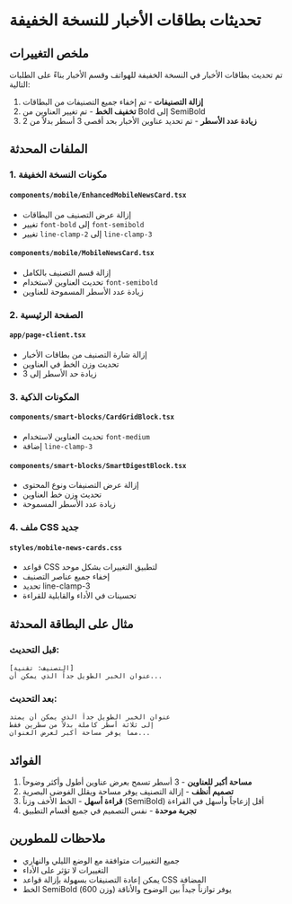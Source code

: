 # تحديثات بطاقات الأخبار للنسخة الخفيفة

## ملخص التغييرات

تم تحديث بطاقات الأخبار في النسخة الخفيفة للهواتف وقسم الأخبار بناءً على الطلبات التالية:

1. **إزالة التصنيفات** - تم إخفاء جميع التصنيفات من البطاقات
2. **تخفيف الخط** - تم تغيير العناوين من Bold إلى SemiBold  
3. **زيادة عدد الأسطر** - تم تحديد عناوين الأخبار بحد أقصى 3 أسطر بدلاً من 2

## الملفات المحدثة

### 1. مكونات النسخة الخفيفة

#### `components/mobile/EnhancedMobileNewsCard.tsx`
- إزالة عرض التصنيف من البطاقات
- تغيير `font-bold` إلى `font-semibold` 
- تغيير `line-clamp-2` إلى `line-clamp-3`

#### `components/mobile/MobileNewsCard.tsx`
- إزالة قسم التصنيف بالكامل
- تحديث العناوين لاستخدام `font-semibold`
- زيادة عدد الأسطر المسموحة للعناوين

### 2. الصفحة الرئيسية

#### `app/page-client.tsx`
- إزالة شارة التصنيف من بطاقات الأخبار
- تحديث وزن الخط في العناوين
- زيادة حد الأسطر إلى 3

### 3. المكونات الذكية

#### `components/smart-blocks/CardGridBlock.tsx`
- تحديث العناوين لاستخدام `font-medium`
- إضافة `line-clamp-3`

#### `components/smart-blocks/SmartDigestBlock.tsx`
- إزالة عرض التصنيفات ونوع المحتوى
- تحديث وزن خط العناوين
- زيادة عدد الأسطر المسموحة

### 4. ملف CSS جديد

#### `styles/mobile-news-cards.css`
- قواعد CSS لتطبيق التغييرات بشكل موحد
- إخفاء جميع عناصر التصنيف
- تحديد line-clamp-3
- تحسينات في الأداء والقابلية للقراءة

## مثال على البطاقة المحدثة

### قبل التحديث:
```
[التصنيف: تقنية]
عنوان الخبر الطويل جداً الذي يمكن أن...
```

### بعد التحديث:
```
عنوان الخبر الطويل جداً الذي يمكن أن يمتد
إلى ثلاثة أسطر كاملة بدلاً من سطرين فقط
مما يوفر مساحة أكبر لعرض العنوان...
```

## الفوائد

1. **مساحة أكبر للعناوين** - 3 أسطر تسمح بعرض عناوين أطول وأكثر وضوحاً
2. **تصميم أنظف** - إزالة التصنيف يوفر مساحة ويقلل الفوضى البصرية
3. **قراءة أسهل** - الخط الأخف وزناً (SemiBold) أقل إزعاجاً وأسهل في القراءة
4. **تجربة موحدة** - نفس التصميم في جميع أقسام التطبيق

## ملاحظات للمطورين

- جميع التغييرات متوافقة مع الوضع الليلي والنهاري
- التغييرات لا تؤثر على الأداء
- يمكن إعادة التصنيفات بسهولة بإزالة قواعد CSS المضافة
- الخط SemiBold (وزن 600) يوفر توازناً جيداً بين الوضوح والأناقة 